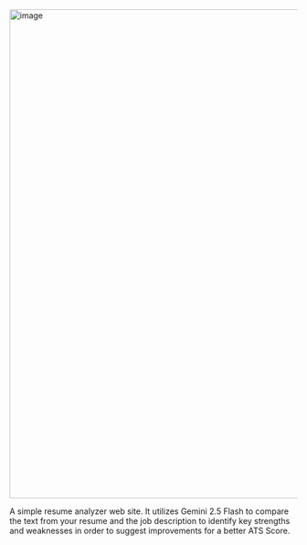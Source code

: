 <img width="1262" height="857" alt="image" src="https://github.com/user-attachments/assets/eac253d6-b596-4ddf-80bd-57a0b990ec63" />

A simple resume analyzer web site.
It utilizes Gemini 2.5 Flash to compare the text from your resume and the job description to identify key strengths and weaknesses in order to suggest improvements for a better ATS Score.

